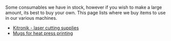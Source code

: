 Some consumables we have in stock, however if you wish to make a large amount, its best to buy your own. This page lists where we buy items to use in our various machines.

* [Kitronik - laser cutting supplies](https://www.kitronik.co.uk/materials.html?acrylic_sheet_size=25)
* [Mugs for heat press printing](https://www.coralgraph.com/sublimation-mugs/white-mugs/11-oz-mugs)